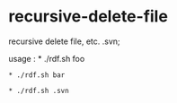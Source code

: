 recursive-delete-file
=====================

recursive delete file, etc. .svn;

usage :
    * ./rdf.sh foo

    * ./rdf.sh bar

    * ./rdf.sh .svn
